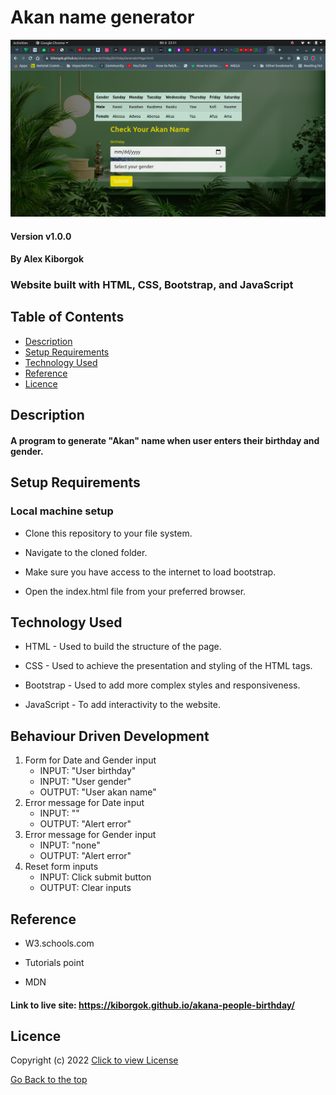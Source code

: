 # Akan name generator
![alt text](https://github.com/kiborgok/akana-people-birthday/blob/[main]/images/screen.png?raw=true)
#### Version v1.0.0
#### By Alex Kiborgok
### Website built with HTML, CSS, Bootstrap, and JavaScript

## Table of Contents

+ [Description](#description)
+ [Setup Requirements](#setup-requirements)
+ [Technology Used](#technology-used)
+ [Reference](#reference)
+ [Licence](#licence)

## Description
#### A program to generate "Akan" name when user enters their birthday and gender.

## Setup Requirements
### Local machine setup
* Clone this repository to your file system.

* Navigate to the cloned folder.

* Make sure you have access to the internet to load bootstrap.

* Open the index.html file from your preferred browser.

## Technology Used
* HTML - Used to build the structure of the page.

* CSS - Used to achieve the presentation and styling of the HTML tags.

* Bootstrap - Used to add more complex styles and responsiveness.

* JavaScript - To add interactivity to the website.

## Behaviour Driven Development
1. Form for Date and Gender input
    * INPUT: "User birthday"
    * INPUT: "User gender"
    * OUTPUT: "User akan name"
2. Error message for Date input
    * INPUT: ""
    * OUTPUT: "Alert error"
3. Error message for Gender input
    * INPUT: "none"
    * OUTPUT: "Alert error"
4. Reset form inputs
    * INPUT: Click submit button
    * OUTPUT: Clear inputs

## Reference
* W3.schools.com

* Tutorials point

* MDN

#### Link to live site: https://kiborgok.github.io/akana-people-birthday/

## Licence

Copyright (c) 2022 [Click to view License](LICENSE)

[Go Back to the top](#description)